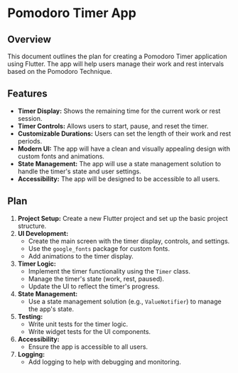 
# Pomodoro Timer App

## Overview

This document outlines the plan for creating a Pomodoro Timer application using Flutter. The app will help users manage their work and rest intervals based on the Pomodoro Technique.

## Features

*   **Timer Display:** Shows the remaining time for the current work or rest session.
*   **Timer Controls:** Allows users to start, pause, and reset the timer.
*   **Customizable Durations:** Users can set the length of their work and rest periods.
*   **Modern UI:** The app will have a clean and visually appealing design with custom fonts and animations.
*   **State Management:** The app will use a state management solution to handle the timer's state and user settings.
*   **Accessibility:** The app will be designed to be accessible to all users.

## Plan

1.  **Project Setup:** Create a new Flutter project and set up the basic project structure.
2.  **UI Development:**
    *   Create the main screen with the timer display, controls, and settings.
    *   Use the `google_fonts` package for custom fonts.
    *   Add animations to the timer display.
3.  **Timer Logic:**
    *   Implement the timer functionality using the `Timer` class.
    *   Manage the timer's state (work, rest, paused).
    *   Update the UI to reflect the timer's progress.
4.  **State Management:**
    *   Use a state management solution (e.g., `ValueNotifier`) to manage the app's state.
5.  **Testing:**
    *   Write unit tests for the timer logic.
    *   Write widget tests for the UI components.
6.  **Accessibility:**
    *   Ensure the app is accessible to all users.
7.  **Logging:**
    *   Add logging to help with debugging and monitoring.
